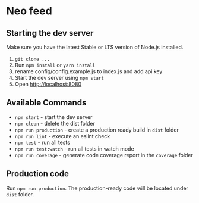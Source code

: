 # Neo feed

## Starting the dev server

Make sure you have the latest Stable or LTS version of Node.js installed.

1. `git clone ...`
2. Run `npm install` or `yarn install`
3. rename config/config.example.js to index.js and add api key
4. Start the dev server using `npm start`
5. Open [http://localhost:8080](http://localhost:8080)

## Available Commands

- `npm start` - start the dev server
- `npm clean` - delete the dist folder
- `npm run production` - create a production ready build in `dist` folder
- `npm run lint` - execute an eslint check
- `npm test` - run all tests
- `npm run test:watch` - run all tests in watch mode
- `npm run coverage` - generate code coverage report in the `coverage` folder

## Production code

Run `npm run production`. The production-ready code will be located under `dist` folder.

